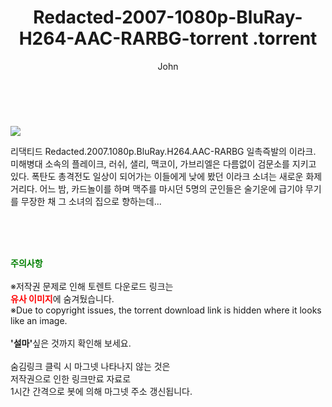 ﻿---
layout: post
title:  "                   Redacted-2007-1080p-BluRay-H264-AAC-RARBG-torrent                .torrent"
author: John
categories: [ 영화 ]
tags: [  ]
image: https://torrentrj57.com/uploadfile/full/e778ede97e3f7ef4e7f997b80a538195c1708951.jpg 
description: "                   Redacted-2007-1080p-BluRay-H264-AAC-RARBG-torrent                 torrent 정보 공유"
toc: true
toc_sticky: true
---

<br>
<p><img src="https://torrentrj57.com/uploadfile/full/e778ede97e3f7ef4e7f997b80a538195c1708951.jpg"/></p>
 리댁티드 Redacted.2007.1080p.BluRay.H264.AAC-RARBG 일촉즉발의 이라크. 미해병대 소속의 플레이크, 러쉬, 샐리, 맥코이, 가브리엘은 다름없이 검문소를 지키고 있다. 폭탄도 총격전도 일상이 되어가는 이들에게 낮에 봤던 이라크 소녀는 새로운 화제거리다. 어느 밤, 카드놀이를 하며 맥주를 마시던 5명의 군인들은 술기운에 급기야 무기를 무장한 채 그 소녀의 집으로 향하는데... 
    
<br><br><br>
<p data-ke-size="size16"><b><span style="color: green;">주의사항</span></b><br /><br />※저작권 문제로 인해 토렌트 다운로드 링크는<br /><b><span style="color: red;">유사 이미지</span></b>에 숨겨뒀습니다.<br />※Due to copyright issues, the torrent download link is hidden where it looks like an image.<br /><br /><b>'설마'</b>싶은 것까지 확인해 보세요.<br /><br />숨김링크 클릭 시 마그넷 나타나지 않는 것은<br />저작권으로 인한 링크만료 자료로<br />1시간 간격으로 봇에 의해 마그넷 주소 갱신됩니다.</p>
